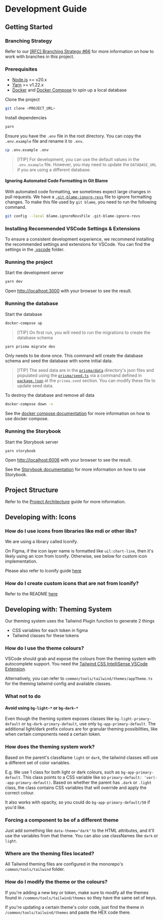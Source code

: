 # Development Guide

## Getting Started

### Branching Strategy

Refer to our [[RFC] Branching Strategy
#66](https://github.com/AfterClass-io/afterclass.io-v2/discussions/66) for more
information on how to work with branches in this project.

### Prerequisites

- [Node.js](https://nodejs.org/en/) >= v20.x
- [Yarn](https://yarnpkg.com/) >= v1.22.x
- [Docker](https://www.docker.com/) and [Docker
  Compose](https://docs.docker.com/compose/) to spin up a local database

Clone the project

```sh
git clone <PROJECT_URL>
```

Install dependencies

```sh
yarn
```

Ensure you have the `.env` file in the root directory. You can copy the
`.env.example` file and rename it to `.env`.

```sh
cp .env.example .env
```

> [!TIP] For development, you can use the default values in the `.env.example`
> file. However, you may need to update the `DATABASE_URL` if you are using a
> different database.

#### Ignoring Automated Code Formatting in Git Blame

With automated code formatting, we sometimes expect large changes in pull
requests. We have a [`.git-blame-ignore-revs`](.git-blame-ignore-revs) file to
ignore formatting changes. To make this file used by `git blame`, you need to
run the following command.

```sh
git config --local blame.ignoreRevsFile .git-blame-ignore-revs
```

### Installing Recommended VSCode Settings & Extensions

To ensure a consistent development experience, we recommend installing the
recommended settings and extensions for VSCode. You can find the settings in the
[.vscode](.vscode) folder.

### Running the project

Start the development server

```sh
yarn dev
```

Open [http://localhost:3000](http://localhost:3000) with your browser to see the
result.

### Running the database

Start the database

```sh
docker-compose up
```

> [!TIP] On first run, you will need to run the migrations to create the
> database schema

```sh
yarn prisma migrate dev
```

Only needs to be done once. This command will create the database schema and
seed the database with some initial data.

> [!TIP] The seed data are in the [`prisma/data`](prisma/data/) directory's json
> files and populated using the [`prisma/seed.ts`](prisma/seed.ts) via a command
> defined in [`package.json`](package.json) at the `prisma.seed` section. You
> can modify these file to update seed data.

To destroy the database and remove all data

```sh
docker-compose down -v
```

See the [docker compose documentation](https://docs.docker.com/compose/) for
more information on how to use docker compose.

### Running the Storybook

Start the Storybook server

```sh
yarn storybook
```

Open [http://localhost:6006](http://localhost:6006) with your browser to see the
result.

See the [Storybook documentation](https://storybook.js.org/docs/get-started) for
more information on how to use Storybook.

## Project Structure

Refer to the [Project Architecture](ARCHITECTURE.md) guide for more information.

## Developing with: Icons

### How do I use icons from libraries like mdi or other libs?

We are using a library called Iconify.

On Figma, if the icon layer name is formatted like `uil:chart-line`, then it's
likely using an icon from Iconify. Otherwise, see below for custom icon
implementation.

Please also refer to Iconify guide
[here](https://github.com/iconify/iconify/tree/main/iconify-icon/react)

### How do I create custom icons that are not from Iconify?

Refer to the README
[here](https://github.com/AfterClass-io/afterclass.io-v2/tree/main/src/common/components/CustomIcon/README.md)

## Developing with: Theming System

Our theming system uses the Tailwind Plugin function to generate 2 things

- CSS variables for each token in figma
- Tailwind classes for these tokens

### How do I use the theme colours?

VSCode should grab and expose the colours from the theming system with
autocomplete support. You need the [Tailwind CSS IntelliSense VSCode
Extension](https://marketplace.visualstudio.com/items?itemName=bradlc.vscode-tailwindcss).

Alternatively, you can refer to `common/tools/tailwind/themes/appTheme.ts` for
the theming tailwind config and available classes.

### What not to do

#### Avoid using `bg-light-*` or `bg-dark-*`

Even though the theming system exposes classes like `bg-light-primary-default`
or `bg-dark-primary-default`, use only `bg-app-primary-default`. The additional
light/dark prefix colours are for granular theming possibilities, like when
certain components need a certain token.

### How does the theming system work?

Based on the parent's className `light` or `dark`, the tailwind classes will use
a different set of color variables.

E.g. We use 1 class for both light or dark colours, such as
`bg-app-primary-default`. This class points to a CSS variable like so
`primary-default: 'var(--app-primary-default)`. Based on whether the parent has
`.dark` or `.light` class, the class contains CSS variables that will override
and apply the correct colour.

It also works with opacity, so you could do `bg-app-primary-default/50` if you'd
like.

### Forcing a component to be of a different theme

Just add something like `data-theme="dark"` to the HTML attributes, and it'll
use the variables from that theme. You can also use classNames like `dark` or
`light`.

### Where are the theming files located?

All Tailwind theming files are configured in the monorepo's
`common/tools/tailwind` folder.

### How do I modify the theme or the colours?

If you're adding a new key or token, make sure to modify all the themes found in
`/common/tools/tailwind/themes` so they have the same set of keys.

If you're updating a certain theme's color code, just find the theme in
`/common/tools/tailwind/themes` and paste the HEX code there.
